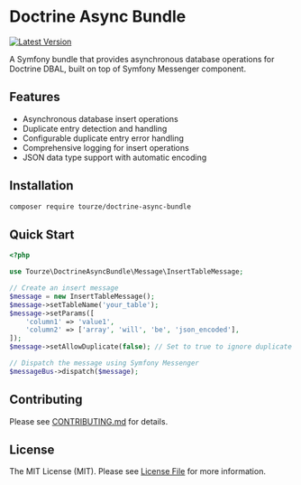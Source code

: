 # Doctrine Async Bundle

[![Latest Version](https://img.shields.io/packagist/v/tourze/doctrine-async-bundle.svg?style=flat-square)](https://packagist.org/packages/tourze/doctrine-async-bundle)

A Symfony bundle that provides asynchronous database operations for Doctrine DBAL, built on top of Symfony Messenger component.

## Features

- Asynchronous database insert operations
- Duplicate entry detection and handling
- Configurable duplicate entry error handling
- Comprehensive logging for insert operations
- JSON data type support with automatic encoding

## Installation

```bash
composer require tourze/doctrine-async-bundle
```

## Quick Start

```php
<?php

use Tourze\DoctrineAsyncBundle\Message\InsertTableMessage;

// Create an insert message
$message = new InsertTableMessage();
$message->setTableName('your_table');
$message->setParams([
    'column1' => 'value1',
    'column2' => ['array', 'will', 'be', 'json_encoded'],
]);
$message->setAllowDuplicate(false); // Set to true to ignore duplicate entry errors

// Dispatch the message using Symfony Messenger
$messageBus->dispatch($message);
```

## Contributing

Please see [CONTRIBUTING.md](CONTRIBUTING.md) for details.

## License

The MIT License (MIT). Please see [License File](LICENSE) for more information.
